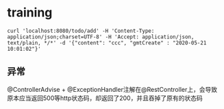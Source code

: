 # training

```
curl 'localhost:8080/todo/add' -H 'Content-Type: application/json;charset=UTF-8' -H 'Accept: application/json, text/plain, */*' -d '{"content": "ccc", "gmtCreate" : "2020-05-21 10:01:02"}'
```

## 异常
@ControllerAdvise + @ExceptionHandler注解在@RestController上，会导致原本应当返回500等http状态码，却返回了200，并且吞掉了原有的状态码